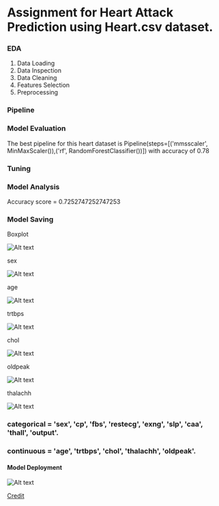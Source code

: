 # Assignment for Heart Attack Prediction using Heart.csv dataset.

### EDA 
1) Data Loading
2) Data Inspection
3) Data Cleaning
4) Features Selection
5) Preprocessing

### Pipeline

### Model Evaluation
The best pipeline for this heart dataset is Pipeline(steps=[('mmsscaler', MinMaxScaler()),('rf', RandomForestClassifier())]) with accuracy of 0.78

### Tuning

### Model Analysis
Accuracy score = 0.7252747252747253

### Model Saving



Boxplot

![Alt text](https://github.com/AMMARHAFIZ8/heart_assignment/blob/main/Figure%202022-06-21%20192108%20boxplot.png)

sex

![Alt text](https://github.com/AMMARHAFIZ8/heart_assignment/blob/main/Figure%202022-06-21%20192035%20sex.png)

age

![Alt text](https://github.com/AMMARHAFIZ8/heart_assignment/blob/main/Figure%202022-06-21%20192256%20age.png)

trtbps

![Alt text](https://github.com/AMMARHAFIZ8/heart_assignment/blob/main/Figure%202022-06-21%20192229%20trtbps.png)

chol

![Alt text](https://github.com/AMMARHAFIZ8/heart_assignment/blob/main/Figure%202022-06-21%20192210%20chol.png)

oldpeak

![Alt text](https://github.com/AMMARHAFIZ8/heart_assignment/blob/main/Figure%202022-06-21%20192130%20oldpeak.png)

thalachh

![Alt text](https://github.com/AMMARHAFIZ8/heart_assignment/blob/main/Figure%202022-06-21%20192148%20thalachh.png)


### categorical = 'sex', 'cp', 'fbs', 'restecg', 'exng', 'slp', 'caa', 'thall', 'output'.
### continuous = 'age', 'trtbps', 'chol', 'thalachh', 'oldpeak'.



#### Model Deployment 
![Alt text](https://github.com/AMMARHAFIZ8/heart_assignment/blob/main/Deploy%20App%20for%20Heart%20Attack%20(Browser).PNG)




[Credit  ](http://archive.ics.uci.edu/ml/datasets/Heart+Disease)
